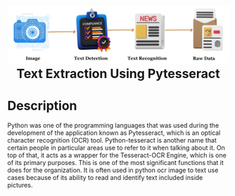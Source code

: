 <div align="center">
      <h1> <img src="https://github.com/ahammadmejbah/Text-Extraction-Using-Pytesseract/blob/main/Blog%20Banners.png" width="2048px"><br/>Text Extraction Using Pytesseract</h1>
     </div>


# Description

Python was one of the programming languages that was used during the development of the application known as Pytesseract, which is an optical character recognition (OCR) tool. Python-tesseract is another name that certain people in particular areas use to refer to it when talking about it. On top of that, it acts as a wrapper for the Tesseract-OCR Engine, which is one of its primary purposes. This is one of the most significant functions that it does for the organization. It is often used in python ocr image to text use cases because of its ability to read and identify text included inside pictures.

